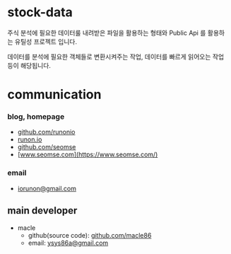 # stock-data

주식 분석에 필요한 데이터룰 내려받은 파일을 활용하는 형태와 Public Api 를 활용하는 유틸성 프로젝트 입니다.

데이터를 분석에 필요한 객체들로 변환시켜주는 작업, 데이터를 빠르게 읽어오는 작업 등이 해당됩니다.

# communication
### blog, homepage
- [github.com/runonio](https://github.com/runonio)
- [runon.io](https://runon.io)
- [github.com/seomse](https://github.com/seomse)
- [www.seomse.com](https://www.seomse.com/)


### email
- iorunon@gmail.com

## main developer
- macle
   - github(source code): [github.com/macle86](https://github.com/macle86)
   - email: ysys86a@gmail.com